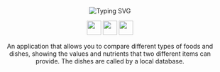 <p align="center"><img src="https://readme-typing-svg.herokuapp.com?font=Fira+Code&pause=1000&color=F72F51&center=true&vCenter=true&width=550&lines=Developed+in+PHP+and+JavaScript+with+MySQL." alt="Typing SVG" /></p>
<p align="center">
  <img width="32px" src="https://static-00.iconduck.com/assets.00/php-icon-2048x2048-zjxns1zh.png" />
  <img width="32px" src="https://img.icons8.com/color/512/javascript.png" />
  <img width="32px" src="https://static-00.iconduck.com/assets.00/database-mysql-icon-1849x2048-81vgyimd.png" />
</p>
<p align="center" >An application that allows you to compare different types of foods and dishes, showing the values ​​and nutrients that two different items can provide.
The dishes are called by a local database.</p>


